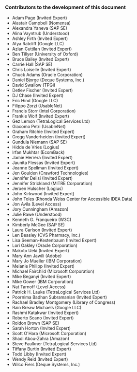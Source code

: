 ### Contributors to the development of this document

- Adam Page (Invited Expert)
- Alastair Campbell (Nomensa)
- Alexandra Yaneva (SAP SE)
- Alina Vayntrub (Understood)
- Ashley Firth (Invited Expert)
- Atya Ratcliff (Google LLC)
- Azlan Cuttilan (Invited Expert)
- Ben Tillyer (University of Oxford)
- Bruce Bailey (Invited Expert)
- Carrie Hall (SAP SE)
- Chris Loiselle (Invited Expert)
- Chuck Adams (Oracle Corporation)
- Daniel Bjorge (Deque Systems, Inc.)
- David Swallow (TPGi)
- Detlev Fischer (Invited Expert)
- DJ Chase (Invited Expert)
- Eric Hind (Google LLC)
- Filippo Zorzi (UsableNet)
- Francis Storr (Intel Corporation)
- Frankie Wolf (Invited Expert)
- Gez Lemon (TetraLogical Services Ltd)
- Giacomo Petri (UsableNet)
- Graham Ritchie (Invited Expert)
- Gregg Vanderheiden (Invited Expert)
- Gundula Niemann (SAP SE)
- Hidde de Vries (Logius)
- Irfan Mukhtar (EcomBack)
- Jamie Herrera (Invited Expert)
- Jaunita Flessas (Invited Expert)
- Jeanne Spellman (Invited Expert)
- Jen Goulden (Crawford Technologies)
- Jennifer Delisi (Invited Expert)
- Jennifer Strickland (MITRE Corporation)
- Jeroen Hulscher (Logius)
- John Kirkwood (Invited Expert)
- John Toles (Rhonda Weiss Center for Accessible IDEA Data)
- Jon Avila (Level Access)
- Jory Cunningham (Amazon)
- Julie Rawe (Understood)
- Kenneth G. Franqueiro (W3C)
- Kimberly McGee (SAP SE)
- Laura Carlson (Invited Expert)
- Len Beasley (CVS Pharmacy, Inc.)
- Lisa Seeman-Kestenbaum (Invited Expert)
- Lori Oakley (Oracle Corporation)
- Makoto Ueki (Invited Expert)
- Mary Ann Jawili (Adobe)
- Mary Jo Mueller (IBM Corporation)
- Melanie Philipp (Invited Expert)
- Michael Fairchild (Microsoft Corporation)
- Mike Beganyi (Invited Expert)
- Mike Gower (IBM Corporation)
- Nat Tarnoff (Level Access)
- Patrick H. Lauke (TetraLogical Services Ltd)
- Poornima Badhan Subramanian (Invited Expert)
- Rachael Bradley Montgomery (Library of Congress)
- Rain Breaw Michaels (Google LLC)
- Rashmi Katakwar (Invited Expert)
- Roberto Scano (Invited Expert)
- Roldon Brown (SAP SE)
- Sarah Horton (Invited Expert)
- Scott O'Hara (Microsoft Corporation)
- Shadi Abou-Zahra (Amazon)
- Steve Faulkner (TetraLogical Services Ltd)
- Tiffany Burtin (Invited Expert)
- Todd Libby (Invited Expert)
- Wendy Reid (Invited Expert)
- Wilco Fiers (Deque Systems, Inc.)